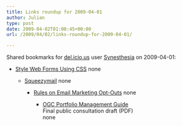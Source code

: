 ```yaml
---
title: Links roundup for 2009-04-01
author: Julian
type: post
date: 2009-04-02T01:00:45+00:00
url: /2009/04/02/links-roundup-for-2009-04-01/

---
```

Shared bookmarks for [del.icio.us][1] user [Synesthesia][2] on 2009-04-01:

  * [Style Web Forms Using CSS][3] 
    none</li> 
    
      * [Squeezymail][4] 
        none</li> 
        
          * [Rules on Email Marketing Opt-Outs][5] 
            none</li> 
            
              * [OGC Portfolio Management Guide][6]  
                Final public consultation draft (PDF)  
                none</ul>

 [1]: https://del.icio.us/
 [2]: https://del.icio.us/synesthesia
 [3]: https://www.sitepoint.com/article/style-web-forms-css
 [4]: https://www.squeezymail.co.uk/?gclid=CMe2irHXz5kCFaAA4wodCEXgtw
 [5]: https://www.ico.gov.uk/upload/documents/library/privacy_and_electronic/introductory/rules_~1.pdf
 [6]: https://www.ogc.gov.uk/documents/PfM_Guide_OGC.pdf